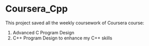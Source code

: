 # Coursera_Cpp
This project saved all the weekly coursework of Coursera course:
1. Advanced C Program Design
2. C++ Program Design
to enhance my C++ skills

